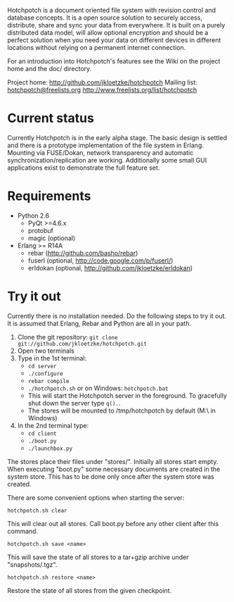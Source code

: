 
Hotchpotch is a document oriented file system with revision control and
database concepts. It is a open source solution to securely access, distribute,
share and sync your data from everywhere. It is built on a purely distributed
data model, will allow optional encryption and should be a perfect solution
when you need your data on different devices in different locations without
relying on a permanent internet connection.

For an introduction into Hotchpotch's features see the Wiki on the project home
and the doc/ directory.

Project home: http://github.com/jkloetzke/hotchpotch
Mailing list: hotchpotch@freelists.org
              http://www.freelists.org/list/hotchpotch

Current status
==============

Currently Hotchpotch is in the early alpha stage. The basic design is settled
and there is a prototype implementation of the file system in Erlang. Mounting
via FUSE/Dokan, network transparency and automatic synchronization/replication
are working.  Additionally some small GUI applications exist to demonstrate the
full feature set.

Requirements
============

* Python 2.6
    * PyQt >=4.6.x
    * protobuf
    * magic (optional)
* Erlang >= R14A
    * rebar (http://github.com/basho/rebar)
    * fuserl (optional, http://code.google.com/p/fuserl/)
    * erldokan (optional, http://github.com/jkloetzke/erldokan)

Try it out
==========

Currently there is no installation needed. Do the following steps to try it
out. It is assumed that Erlang, Rebar and Python are all in your path.

1. Clone the git repository: `git clone git://github.com/jkloetzke/hotchpotch.git`
2. Open two terminals
3. Type in the 1st terminal:
    * `cd server`
    * `./configure`
    * `rebar compile`
    * `./hotchpotch.sh` or on Windows: `hotchpotch.bat`
    * This will start the Hotchpotch server in the foreground. To gracefully shut down the server type `q().`.
    * The stores will be mounted to /tmp/hotchpotch by default (M:\ in Windows)
4. In the 2nd terminal type:
    * `cd client`
    * `./boot.py`
    * `./launchbox.py`

The stores place their files under "stores/". Initially all stores start empty.
When executing "boot.py" some necessary documents are created in the system
store. This has to be done only once after the system store was created.

There are some convenient options when starting the server:

    hotchpotch.sh clear

This will clear out all stores. Call boot.py before any other client after this
command.

    hotchpotch.sh save <name>

This will save the state of all stores to a tar+gzip archive under
"snapshots/<name>.tgz".

    hotchpotch.sh restore <name>

Restore the state of all stores from the given checkpoint.

